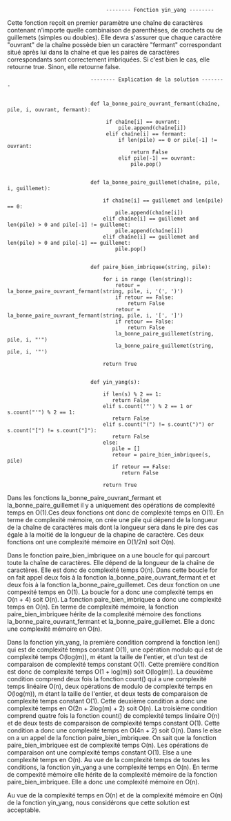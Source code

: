                                    -------- Fonction yin_yang --------
                                    

Cette fonction reçoit en premier paramètre une chaîne de caractères contenant n'importe quelle combinaison de parenthèses, de crochets ou de guillemets (simples ou doubles). Elle devra s'assurer que chaque caractère "ouvrant" de la chaîne possède bien un caractère "fermant" correspondant situé après lui dans la chaîne et que les paires de caractères correspondants sont correctement imbriquées.
Si c'est bien le cas, elle retourne true. Sinon, elle retourne false.


                               -------- Explication de la solution --------
                               

                               def la_bonne_paire_ouvrant_fermant(chaîne, pile, i, ouvrant, fermant):
                               
                                    if chaîne[i] == ouvrant:
                                        pile.append(chaîne[i])
                                    elif chaîne[i] == fermant:
                                        if len(pile) == 0 or pile[-1] != ouvrant:
                                            return False
                                        elif pile[-1] == ouvrant:
                                            pile.pop()


                               def la_bonne_paire_guillemet(chaîne, pile, i, guillemet):
                               
                                   if chaîne[i] == guillemet and len(pile) == 0:
                                       pile.append(chaîne[i])
                                   elif chaîne[i] == guillemet and len(pile) > 0 and pile[-1] != guillemet:
                                       pile.append(chaîne[i])
                                   elif chaîne[i] == guillemet and len(pile) > 0 and pile[-1] == guillemet:
                                       pile.pop()


                               def paire_bien_imbriquee(string, pile):

                                   for i in range (len(string)):
                                       retour = la_bonne_paire_ouvrant_fermant(string, pile, i, '(', ')')
                                       if retour == False:
                                           return False
                                       retour = la_bonne_paire_ouvrant_fermant(string, pile, i, '[', ']')
                                       if retour == False:
                                           return False
                                       la_bonne_paire_guillemet(string, pile, i, "'")
                                       la_bonne_paire_guillemet(string, pile, i, '"')

                                   return True
  

                               def yin_yang(s):

                                   if len(s) % 2 == 1:
                                      return False
                                   elif s.count('"') % 2 == 1 or s.count("'") % 2 == 1:
                                      return False
                                   elif s.count("(") != s.count(")") or s.count("[") != s.count("]"):
                                      return False
                                   else:
                                      pile = []
                                      retour = paire_bien_imbriquee(s, pile)
                                      if retour == False:
                                         return False

                                   return True


Dans les fonctions la_bonne_paire_ouvrant_fermant et la_bonne_paire_guillemet il y a uniquement des opérations de complexité temps en O(1).Ces deux fonctions ont donc de complexité temps en O(1). En terme de complexité mémoire, on crée une pile qui dépend de la longueur de la chaîne de caractères mais dont la longueur sera dans le pire des cas égale à la moitié de la longueur de la chapine de caractère. Ces deux fonctions ont une complexité mémoire en O(1/2n) soit O(n).

Dans le fonction paire_bien_imbriquee on a une boucle for qui parcourt toute la chaîne de caractères. Elle dépend de la longueur de la chaîne de caractères. Elle est donc de complexité temps O(n). Dans cette boucle for on fait appel deux fois à la fonction la_bonne_paire_ouvrant_fermant et et deux fois à la fonction la_bonne_paire_guillemet. Ces deux fonction on une compexité temps en O(1). La boucle for a donc une complexité temps en O(n + 4) soit O(n). La fonction paire_bien_imbriquee a donc une complexité temps en O(n). En terme de complexité mémoire, la fonction paire_bien_imbriquee hérite de la complexité mémoire des fonctions la_bonne_paire_ouvrant_fermant et la_bonne_paire_guillemet. Elle a donc une complexité mémoire en O(n).

Dans la fonction yin_yang, la première condition comprend la fonction len() qui est de complexité temps constant O(1), une opération modulo qui est de complexité temps O(log(m)), m étant la taille de l'entier, et d'un test de comparaison de complexité temps constant O(1). Cette première condition est donc de complexité temps O(1 + log(m)) soit O(log(m)).
La deuxième condition comprend deux fois la fonction count() qui a une complexité temps linéaire O(n), deux opérations de modulo de complexité temps en O(log(m)), m étant la taille de l'entier, et deux tests de comparaison de complexité temps constant O(1). Cette deuxième condition a donc une complexité temps en O(2n + 2log(m) + 2) soit O(n).
La troisième condition comprend quatre fois la fonction count() de complexité temps linéaire O(n) et de deux tests de comparaison de complexité temps constant O(1). Cette condition a donc une complexité temps en O(4n + 2) soit O(n).
Dans le else on a un appel de la fonction paire_bien_imbriquee. On sait que la fonction paire_bien_imbriquee est de complexité temps O(n). Les opérations de comparaison ont une complexité temps constant O(1). Else a une complexité temps en O(n).
Au vue de la complexité temps de toutes les conditions, la fonction yin_yang a une complexité temps en O(n). En terme de compexité mémoire elle hérite de la complexité mémoire de la fonction paire_bien_imbriquee. Elle a donc une complexité mémoire en O(n).

Au vue de la complexité temps en O(n) et de la complexité mémoire en O(n) de la fonction yin_yang, nous considérons que cette solution est acceptable.